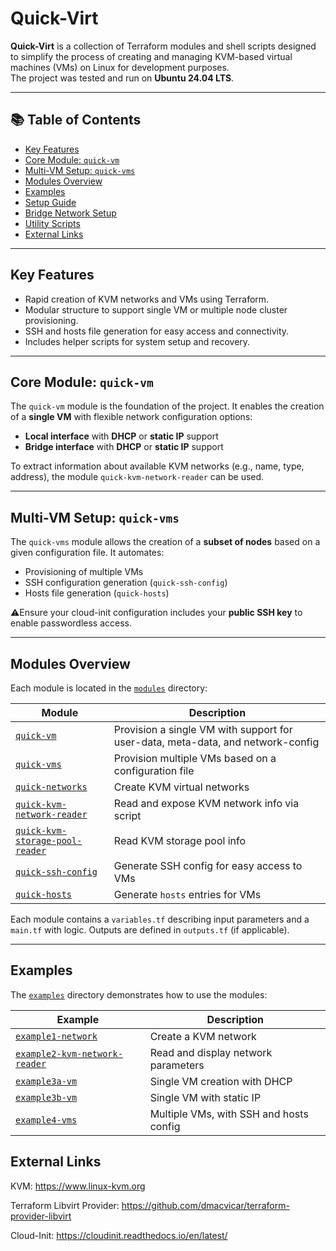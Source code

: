 # Quick-Virt

**Quick-Virt** is a collection of Terraform modules and shell scripts designed to simplify the process of creating and managing KVM-based virtual machines (VMs) on Linux for development purposes.  
The project was tested and run on **Ubuntu 24.04 LTS**.

---

## 📚 Table of Contents

- [Key Features](#-key-features)
- [Core Module: `quick-vm`](#-core-module-quick-vm)
- [Multi-VM Setup: `quick-vms`](#-multi-vm-setup-quick-vms)
- [Modules Overview](#-modules-overview)
- [Examples](#-examples)
- [Setup Guide](#-setup-guide)
- [Bridge Network Setup](#-bridge-network-setup)
- [Utility Scripts](#-utility-scripts)
- [External Links](#-external-links)

---

## Key Features

- Rapid creation of KVM networks and VMs using Terraform.
- Modular structure to support single VM or multiple node cluster provisioning.
- SSH and hosts file generation for easy access and connectivity.
- Includes helper scripts for system setup and recovery.

---

## Core Module: `quick-vm`

The `quick-vm` module is the foundation of the project. It enables the creation of a **single VM** with flexible network configuration options:

- **Local interface** with **DHCP** or **static IP** support
- **Bridge interface** with **DHCP** or **static IP** support

To extract information about available KVM networks (e.g., name, type, address), the module `quick-kvm-network-reader` can be used.

---

## Multi-VM Setup: `quick-vms`

The `quick-vms` module allows the creation of a **subset of nodes** based on a given configuration file. It automates:

- Provisioning of multiple VMs
- SSH configuration generation (`quick-ssh-config`)
- Hosts file generation (`quick-hosts`)

⚠Ensure your cloud-init configuration includes your **public SSH key** to enable passwordless access.

---

## Modules Overview

Each module is located in the [`modules`](./modules) directory:

| Module | Description |
|--------|-------------|
| [`quick-vm`](./modules/quick-vm) | Provision a single VM with support for user-data, meta-data, and network-config |
| [`quick-vms`](./modules/quick-vms) | Provision multiple VMs based on a configuration file |
| [`quick-networks`](./modules/quick-networks) | Create KVM virtual networks |
| [`quick-kvm-network-reader`](./modules/quick-kvm-network-reader) | Read and expose KVM network info via script |
| [`quick-kvm-storage-pool-reader`](./modules/quick-kvm-storage-pool-reader) | Read KVM storage pool info |
| [`quick-ssh-config`](./modules/quick-ssh-config) | Generate SSH config for easy access to VMs |
| [`quick-hosts`](./modules/quick-hosts) | Generate `hosts` entries for VMs |

Each module contains a `variables.tf` describing input parameters and a `main.tf` with logic. Outputs are defined in `outputs.tf` (if applicable).

---

## Examples

The [`examples`](./examples) directory demonstrates how to use the modules:

| Example | Description |
|---------|-------------|
| [`example1-network`](./examples/example1-network) | Create a KVM network |
| [`example2-kvm-network-reader`](./examples/example2-kvm-network-reader) | Read and display network parameters |
| [`example3a-vm`](./examples/example3a-vm) | Single VM creation with DHCP |
| [`example3b-vm`](./examples/example3b-vm) | Single VM with static IP |
| [`example4-vms`](./examples/example4-vms) | Multiple VMs, with SSH and hosts config |



## External Links
KVM: https://www.linux-kvm.org

Terraform Libvirt Provider: https://github.com/dmacvicar/terraform-provider-libvirt

Cloud-Init: https://cloudinit.readthedocs.io/en/latest/
